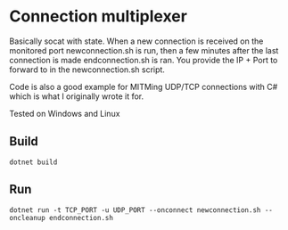 # Connection multiplexer
Basically socat with state. When a new connection is received on the monitored port newconnection.sh is run, then a few minutes after the last connection is made endconnection.sh is ran. You provide the IP + Port to forward to in the newconnection.sh script.

Code is also a good example for MITMing UDP/TCP connections with C# which is what I originally wrote it for.

Tested on Windows and Linux

## Build
`dotnet build`

## Run
`dotnet run -t TCP_PORT -u UDP_PORT --onconnect newconnection.sh --oncleanup endconnection.sh`
